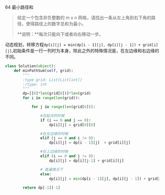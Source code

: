 64 最小路径和

> 给定一个包含非负整数的 *m* x *n* 网格，请找出一条从左上角到右下角的路径，使得路径上的数字总和为最小。
>
> **说明：**每次只能向下或者向右移动一步。

动态规划，转移方程`dp[i][j] = min(dp[i - 1][j], dp[i][j - 1]) + grid[i][j]`,初始条件是一行一列时为本身，除此之外的特殊情况是，在左边缘和右边缘的不同。

```python
class Solution(object):
    def minPathSum(self, grid):
        """
        :type grid: List[List[int]]
        :rtype: int
        """
        dp=[[0]*len(grid[0])]*len(grid)
        for i in range(len(grid)):

            for j in range(len(grid[0])):

                #在起点的时候
                if (i == 0 and j == 0):
                    dp[i][j] = grid[0][0]

                #在左边缘的时候
                elif (j == 0 and i != 0):
                    dp[i][j] = dp[i - 1][j]  + grid[i][j]

                #在上边缘的时候
                elif (i == 0 and j != 0):
                    dp[i][j] = dp[i][j-1] + grid[i][j]

                # 普遍情况下
                else:
                    dp[i][j] = min(dp[i - 1][j], dp[i][j - 1]) + grid[i][j]
                    
        return dp[-1][-1]
```


